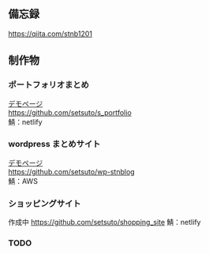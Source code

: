 ## 備忘録

https://qiita.com/stnb1201

## 制作物

### ポートフォリオまとめ

[デモページ](https://stnbportfolio.netlify.app/)  
https://github.com/setsuto/s_portfolio  
鯖：netlify

### wordpress まとめサイト

[デモページ](http://cuckoopost.com/)  
https://github.com/setsuto/wp-stnblog  
鯖：AWS

### ショッピングサイト

作成中
https://github.com/setsuto/shopping_site
鯖：netlify

### TODO
